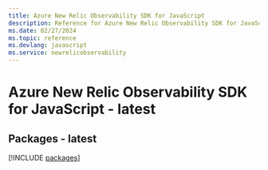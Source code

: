 ```yaml
---
title: Azure New Relic Observability SDK for JavaScript
description: Reference for Azure New Relic Observability SDK for JavaScript
ms.date: 02/27/2024
ms.topic: reference
ms.devlang: javascript
ms.service: newrelicobservability
---
```

# Azure New Relic Observability SDK for JavaScript - latest
## Packages - latest
[!INCLUDE [packages](new-relic-observability-index.md)]